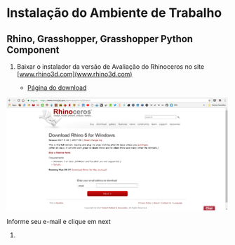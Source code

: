 # Instalação do Ambiente de Trabalho
## Rhino, Grasshopper, Grasshopper Python Component

1. Baixar o instalador da versão de Avaliação do Rhinoceros no site [www.rhino3d.com](www.rhino3d.com)

   -  [Página do download](www.rhino3d.com/download/rhino/5/latest)
   
   
![Página de Download](./rhino_download.png)

Informe seu e-mail e clique em next


1. 
    

